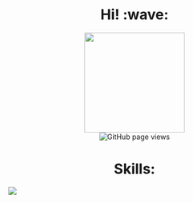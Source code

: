 <h1 align='center'>Hi! :wave:</h1>
<p align="center">
  <a href="https://github.com/anuraghazra/github-readme-stats">
	<img src="https://github-readme-stats.vercel.app/api?username=debjit-mandal&count_private=true&theme=gruvbox&show_icons=true"  height="200">
  </a>
  <br>
  <img src="https://komarev.com/ghpvc/?username=shinyzenith&color=45707a&style=flat-square" alt="GitHub page views">
  <h1 align='center'>Skills:</h1>
  <img src="https://skillicons.dev/icons?i=linux,github,cpp,java,discord alt="Skills">
  <br>
</p>



